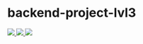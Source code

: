 # backend-project-lvl3

<a href="https://github.com/georg3103/backend-project-lvl3/workflows/build/badge.svg">
  <img src="https://github.com/georg3103/backend-project-lvl3/workflows/build/badge.svg">
</a>

<a href="https://codeclimate.com/github/georg3103/backend-project-lvl3/maintainability">
	<img src="https://api.codeclimate.com/v1/badges/96e601e5617e001ebb82/maintainability" />
</a>

<a href="https://codeclimate.com/github/georg3103/backend-project-lvl3/test_coverage">
	<img src="https://api.codeclimate.com/v1/badges/96e601e5617e001ebb82/test_coverage" />
</a>
